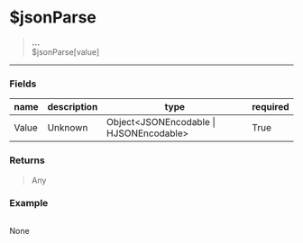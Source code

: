 # **$jsonParse**
> **...** <br/>
> $jsonParse[value]
- - -

### Fields
| name | description | type | required |
|------|-------------|------|----------|
| Value | Unknown | Object&lt;JSONEncodable &#124; HJSONEncodable&gt; | True |

### Returns
> Any

### Example
> ```php
None
```